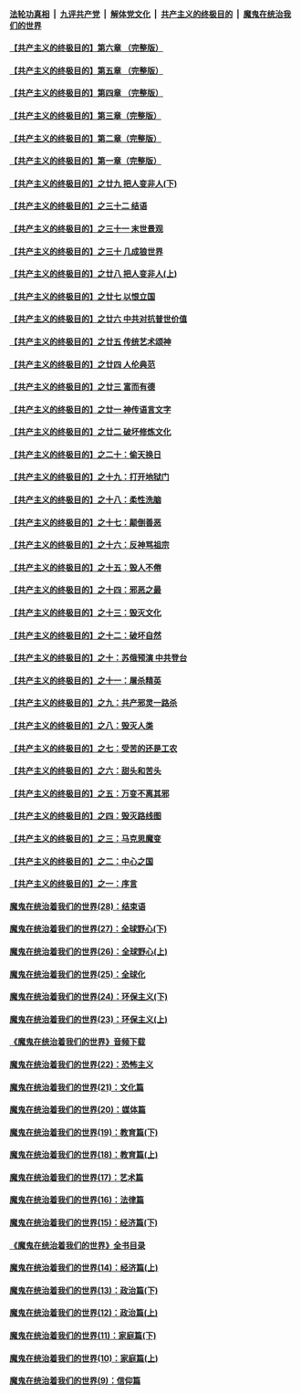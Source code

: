 ####  [法轮功真相](../../../../basic/blob/master/README.md?t=06232202) &nbsp;|&nbsp; [九评共产党](../../../../9ping.md/blob/master/README.md?t=06232202) &nbsp;|&nbsp; [解体党文化](../../../../jtdwh.md/blob/master/README.md?t=06232202)  &nbsp;|&nbsp; [共产主义的终极目的](../../../../gczydzjmd.md/blob/master/README.md?t=06232202) &nbsp;|&nbsp; [魔鬼在统治我们的世界](../../../../mgztzwmdsj.md/blob/master/README.md?t=06232202) 

#### [【共产主义的终极目的】第六章 （完整版）](../pages/nsc422/n11428913.md?t=06232202) 

#### [【共产主义的终极目的】第五章 （完整版）](../pages/nsc422/n11428912.md?t=06232202) 

#### [【共产主义的终极目的】第四章 （完整版）](../pages/nsc422/n11428907.md?t=06232202) 

#### [【共产主义的终极目的】第三章（完整版）](../pages/nsc422/n11428848.md?t=06232202) 

#### [【共产主义的终极目的】第二章（完整版）](../pages/nsc422/n11428831.md?t=06232202) 

#### [【共产主义的终极目的】第一章（完整版）](../pages/nsc422/n11417651.md?t=06232202) 

#### [【共产主义的终极目的】之廿九 把人变非人(下)](../pages/nsc422/n11344140.md?t=06232202) 

#### [【共产主义的终极目的】之三十二 结语](../pages/nsc422/n11360535.md?t=06232202) 

#### [【共产主义的终极目的】之三十一 末世景观](../pages/nsc422/n11351129.md?t=06232202) 

#### [【共产主义的终极目的】之三十 几成狼世界](../pages/nsc422/n11348280.md?t=06232202) 

#### [【共产主义的终极目的】之廿八 把人变非人(上)](../pages/nsc422/n11340492.md?t=06232202) 

#### [【共产主义的终极目的】之廿七 以恨立国](../pages/nsc422/n11336944.md?t=06232202) 

#### [【共产主义的终极目的】之廿六 中共对抗普世价值](../pages/nsc422/n11324785.md?t=06232202) 

#### [【共产主义的终极目的】之廿五 传统艺术颂神](../pages/nsc422/n11296396.md?t=06232202) 

#### [【共产主义的终极目的】之廿四 人伦典范](../pages/nsc422/n11296397.md?t=06232202) 

#### [【共产主义的终极目的】之廿三 富而有德](../pages/nsc422/n11283598.md?t=06232202) 

#### [【共产主义的终极目的】之廿一 神传语言文字](../pages/nsc422/n11263265.md?t=06232202) 

#### [【共产主义的终极目的】之廿二 破坏修炼文化](../pages/nsc422/n11245728.md?t=06232202) 

#### [【共产主义的终极目的】之二十：偷天换日](../pages/nsc422/n11238846.md?t=06232202) 

#### [【共产主义的终极目的】之十九：打开地狱门](../pages/nsc422/n11206376.md?t=06232202) 

#### [【共产主义的终极目的】之十八：柔性洗脑](../pages/nsc422/n11199994.md?t=06232202) 

#### [【共产主义的终极目的】之十七：颠倒善恶](../pages/nsc422/n11179782.md?t=06232202) 

#### [【共产主义的终极目的】之十六：反神骂祖宗](../pages/nsc422/n11166798.md?t=06232202) 

#### [【共产主义的终极目的】之十五：毁人不倦](../pages/nsc422/n11166792.md?t=06232202) 

#### [【共产主义的终极目的】之十四：邪恶之最](../pages/nsc422/n11150249.md?t=06232202) 

#### [【共产主义的终极目的】之十三：毁灭文化](../pages/nsc422/n11135227.md?t=06232202) 

#### [【共产主义的终极目的】之十二：破坏自然](../pages/nsc422/n11135214.md?t=06232202) 

#### [【共产主义的终极目的】之十：苏俄预演 中共登台](../pages/nsc422/n11118424.md?t=06232202) 

#### [【共产主义的终极目的】之十一：屠杀精英](../pages/nsc422/n11118442.md?t=06232202) 

#### [【共产主义的终极目的】之九：共产邪灵一路杀](../pages/nsc422/n11114139.md?t=06232202) 

#### [【共产主义的终极目的】之八：毁灭人类](../pages/nsc422/n11108503.md?t=06232202) 

#### [【共产主义的终极目的】之七：受苦的还是工农](../pages/nsc422/n11101809.md?t=06232202) 

#### [【共产主义的终极目的】之六：甜头和苦头](../pages/nsc422/n11096971.md?t=06232202) 

#### [【共产主义的终极目的】之五：万变不离其邪](../pages/nsc422/n11091285.md?t=06232202) 

#### [【共产主义的终极目的】之四：毁灭路线图](../pages/nsc422/n11086284.md?t=06232202) 

#### [【共产主义的终极目的】之三：马克思魔变](../pages/nsc422/n11061941.md?t=06232202) 

#### [【共产主义的终极目的】之二：中心之国](../pages/nsc422/n11047728.md?t=06232202) 

#### [【共产主义的终极目的】之一：序言](../pages/nsc422/n11086077.md?t=06232202) 

#### [魔鬼在统治着我们的世界(28)：结束语](../pages/nsc422/n10936246.md?t=06232202) 

#### [魔鬼在统治着我们的世界(27)：全球野心(下)](../pages/nsc422/n10928319.md?t=06232202) 

#### [魔鬼在统治着我们的世界(26)：全球野心(上)](../pages/nsc422/n10900318.md?t=06232202) 

#### [魔鬼在统治着我们的世界(25)：全球化](../pages/nsc422/n10788205.md?t=06232202) 

#### [魔鬼在统治着我们的世界(24)：环保主义(下)](../pages/nsc422/n10695307.md?t=06232202) 

#### [魔鬼在统治着我们的世界(23)：环保主义(上)](../pages/nsc422/n10688613.md?t=06232202) 

#### [《魔鬼在统治着我们的世界》音频下载](../pages/nsc422/n10635553.md?t=06232202) 

#### [魔鬼在统治着我们的世界(22)：恐怖主义](../pages/nsc422/n10614727.md?t=06232202) 

#### [魔鬼在统治着我们的世界(21)：文化篇](../pages/nsc422/n10597706.md?t=06232202) 

#### [魔鬼在统治着我们的世界(20)：媒体篇](../pages/nsc422/n10586579.md?t=06232202) 

#### [魔鬼在统治着我们的世界(19)：教育篇(下)](../pages/nsc422/n10564808.md?t=06232202) 

#### [魔鬼在统治着我们的世界(18)：教育篇(上)](../pages/nsc422/n10526970.md?t=06232202) 

#### [魔鬼在统治着我们的世界(17)：艺术篇](../pages/nsc422/n10499093.md?t=06232202) 

#### [魔鬼在统治着我们的世界(16)：法律篇](../pages/nsc422/n10485969.md?t=06232202) 

#### [魔鬼在统治着我们的世界(15)：经济篇(下)](../pages/nsc422/n10469975.md?t=06232202) 

#### [《魔鬼在统治着我们的世界》全书目录](../pages/nsc422/n10464261.md?t=06232202) 

#### [魔鬼在统治着我们的世界(14)：经济篇(上)](../pages/nsc422/n10457370.md?t=06232202) 

#### [魔鬼在统治着我们的世界(13)：政治篇(下)](../pages/nsc422/n10448270.md?t=06232202) 

#### [魔鬼在统治着我们的世界(12)：政治篇(上)](../pages/nsc422/n10444576.md?t=06232202) 

#### [魔鬼在统治着我们的世界(11)：家庭篇(下)](../pages/nsc422/n10440961.md?t=06232202) 

#### [魔鬼在统治着我们的世界(10)：家庭篇(上)](../pages/nsc422/n10435448.md?t=06232202) 

#### [魔鬼在统治着我们的世界(9)：信仰篇](../pages/nsc422/n10432159.md?t=06232202) 

